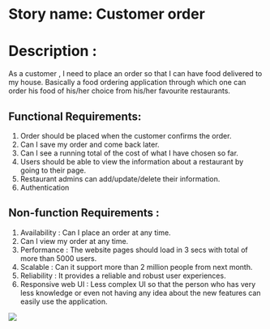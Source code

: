 # Story name: Customer order 

# Description : 
As a customer , I need to place an order so that I can have food delivered to my house. Basically a food ordering application through which one can order his food of his/her choice from his/her favourite restaurants.

## Functional Requirements:
1.	Order should be placed when the customer confirms the order. 
2.	Can I save my order and come back later.
3.	Can I see a running total of the cost of what I have chosen so far.
4.	Users should be able to view the information about a restaurant by going to their page.
5.	Restaurant admins can add/update/delete their information.
6.	Authentication

## Non-function Requirements : 
1.	Availability : Can I place an order at any time.
2.	Can I view my order at any time.
3.	Performance : The website pages should load in 3 secs with total of more than 5000 users.
4.	Scalable : Can it support more than 2 million people from next month.
5.	Reliability :  It provides a reliable and robust user experiences.
6.	Responsive web UI : Less complex UI so that the person who has very less knowledge or even not having any idea about the new features can easily use the application. 

<img src = https://github.com/avibhai45/Freshers-bootcamp-2024/blob/main/UsecaseDiagram.png>
